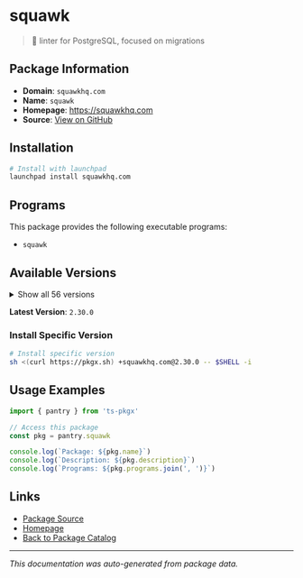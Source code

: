 # squawk

> 🐘 linter for PostgreSQL, focused on migrations

## Package Information

- **Domain**: `squawkhq.com`
- **Name**: `squawk`
- **Homepage**: https://squawkhq.com
- **Source**: [View on GitHub](https://github.com/pkgxdev/pantry/tree/main/projects/squawkhq.com/package.yml)

## Installation

```bash
# Install with launchpad
launchpad install squawkhq.com
```

## Programs

This package provides the following executable programs:

- `squawk`

## Available Versions

<details>
<summary>Show all 56 versions</summary>

- `2.30.0`, `2.29.0`, `2.28.1`, `2.28.0`, `2.27.0`
- `2.26.0`, `2.25.1`, `2.25.0`, `2.24.0`, `2.23.0`
- `2.22.0`, `2.21.1`, `2.21.0`, `2.20.0`, `2.19.0`
- `2.18.0`, `2.17.0`, `2.16.0`, `2.15.0`, `2.14.0`
- `2.13.0`, `2.12.0`, `2.11.0`, `2.10.0`, `2.9.0`
- `2.8.0`, `2.7.0`, `2.6.0`, `2.5.0`, `2.4.0`
- `2.3.0`, `2.2.0`, `2.1.0`, `2.0.0`, `1.6.1`
- `1.6.0`, `1.5.5`, `1.5.4`, `1.5.3`, `1.5.2`
- `1.5.1`, `1.5.0`, `1.4.0`, `1.2.0`, `1.1.2`
- `1.1.1`, `1.1.0`, `1.0.0`, `0.29.0`, `0.28.0`
- `0.27.0`, `0.26.0`, `0.25.0`, `0.24.2`, `0.24.1`
- `0.24.0`

</details>

**Latest Version**: `2.30.0`

### Install Specific Version

```bash
# Install specific version
sh <(curl https://pkgx.sh) +squawkhq.com@2.30.0 -- $SHELL -i
```

## Usage Examples

```typescript
import { pantry } from 'ts-pkgx'

// Access this package
const pkg = pantry.squawk

console.log(`Package: ${pkg.name}`)
console.log(`Description: ${pkg.description}`)
console.log(`Programs: ${pkg.programs.join(', ')}`)
```

## Links

- [Package Source](https://github.com/pkgxdev/pantry/tree/main/projects/squawkhq.com/package.yml)
- [Homepage](https://squawkhq.com)
- [Back to Package Catalog](../../package-catalog.md)

---

*This documentation was auto-generated from package data.*
